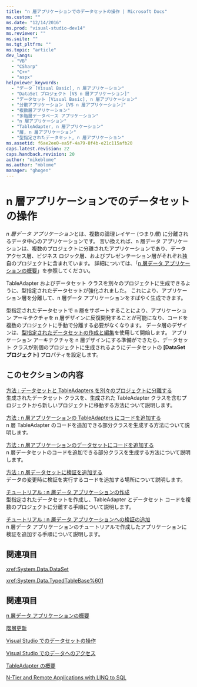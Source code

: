 ```yaml
---
title: "n 層アプリケーションでのデータセットの操作 | Microsoft Docs"
ms.custom: ""
ms.date: "12/14/2016"
ms.prod: "visual-studio-dev14"
ms.reviewer: ""
ms.suite: ""
ms.tgt_pltfrm: ""
ms.topic: "article"
dev_langs: 
  - "VB"
  - "CSharp"
  - "C++"
  - "aspx"
helpviewer_keywords: 
  - "データ [Visual Basic], n 層アプリケーション"
  - "DataSet プロジェクト [VS n 層アプリケーション]"
  - "データセット [Visual Basic], n 層アプリケーション"
  - "分散アプリケーション [VS n 層アプリケーション]"
  - "複数層アプリケーション"
  - "多階層データベース アプリケーション"
  - "n 層アプリケーション"
  - "TableAdapter, n 層アプリケーション"
  - "層, n 層アプリケーション"
  - "型指定されたデータセット, n 層アプリケーション"
ms.assetid: f6ae2ee0-ea5f-4a79-8f4b-e21c115afb20
caps.latest.revision: 22
caps.handback.revision: 20
author: "mikeblome"
ms.author: "mblome"
manager: "ghogen"
---
```

# n 層アプリケーションでのデータセットの操作
*n 層データ アプリケーション*とは、複数の論理レイヤー \(つまり*層*\) に分離されるデータ中心のアプリケーションです。  言い換えれば、n 層データ アプリケーションは、複数のプロジェクトに分離されたアプリケーションであり、データ アクセス層、ビジネス ロジック層、およびプレゼンテーション層がそれぞれ独自のプロジェクトに含まれています。  詳細については、「[n 層データ アプリケーションの概要](../data-tools/n-tier-data-applications-overview.md)」を参照してください。  
  
 TableAdapter およびデータセット クラスを別々のプロジェクトに生成できるように、型指定されたデータセットが強化されました。  これにより、アプリケーション層を分離して、n 層データ アプリケーションをすばやく生成できます。  
  
 型指定されたデータセットで n 層をサポートすることにより、アプリケーション アーキテクチャを n 層デザインに反復開発することが可能になり、コードを複数のプロジェクトに手動で分離する必要がなくなります。  データ層のデザインは、[型指定されたデータセットの作成と編集](../data-tools/creating-and-editing-typed-datasets.md)を使用して開始します。  アプリケーション アーキテクチャを n 層デザインにする準備ができたら、データセット クラスが別個のプロジェクトに生成されるようにデータセットの **\[DataSet プロジェクト\]** プロパティを設定します。  
  
## このセクションの内容  
 [方法 : データセットと TableAdapters を別々のプロジェクトに分離する](../data-tools/separate-datasets-and-tableadapters-into-different-projects.md)  
 生成されたデータセット クラスを、生成された TableAdapter クラスを含むプロジェクトから新しいプロジェクトに移動する方法について説明します。  
  
 [方法 : n 層アプリケーションの TableAdapters にコードを追加する](../data-tools/add-code-to-tableadapters-in-n-tier-applications.md)  
 n 層 TableAdapter のコードを追加できる部分クラスを生成する方法について説明します。  
  
 [方法 : n 層アプリケーションのデータセットにコードを追加する](../data-tools/add-code-to-datasets-in-n-tier-applications.md)  
 n 層データセットのコードを追加できる部分クラスを生成する方法について説明します。  
  
 [方法 : n 層データセットに検証を追加する](../data-tools/add-validation-to-an-n-tier-dataset.md)  
 データの変更時に検証を実行するコードを追加する場所について説明します。  
  
 [チュートリアル : n 層データ アプリケーションの作成](../data-tools/walkthrough-creating-an-n-tier-data-application.md)  
 型指定されたデータセットを作成し、TableAdapter とデータセット コードを複数のプロジェクトに分離する手順について説明します。  
  
 [チュートリアル : n 層データ アプリケーションへの検証の追加](../Topic/Walkthrough:%20Adding%20Validation%20to%20an%20N-Tier%20Data%20Application.md)  
 n 層データ アプリケーションのチュートリアルで作成したアプリケーションに検証を追加する手順について説明します。  
  
## 関連項目  
 <xref:System.Data.DataSet>  
  
 <xref:System.Data.TypedTableBase%601>  
  
## 関連項目  
 [n 層データ アプリケーションの概要](../data-tools/n-tier-data-applications-overview.md)  
  
 [階層更新](../data-tools/hierarchical-update.md)  
  
 [Visual Studio でのデータセットの操作](../data-tools/dataset-tools-in-visual-studio.md)  
  
 [Visual Studio でのデータへのアクセス](../data-tools/accessing-data-in-visual-studio.md)  
  
 [TableAdapter の概要](../data-tools/tableadapter-overview.md)  
  
 [N\-Tier and Remote Applications with LINQ to SQL](../Topic/N-Tier%20and%20Remote%20Applications%20with%20LINQ%20to%20SQL.md)